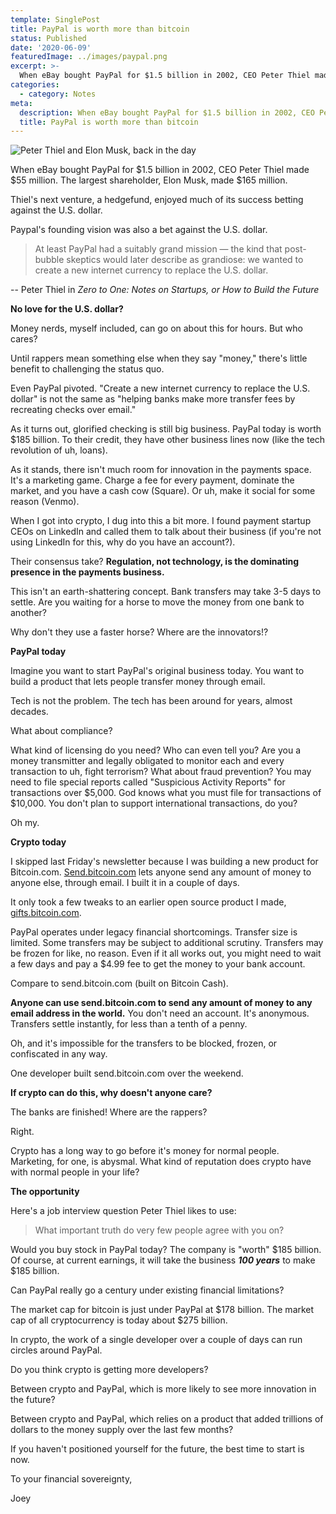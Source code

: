 ```yaml
---
template: SinglePost
title: PayPal is worth more than bitcoin
status: Published
date: '2020-06-09'
featuredImage: ../images/paypal.png
excerpt: >-
  When eBay bought PayPal for $1.5 billion in 2002, CEO Peter Thiel made $55 million. The largest shareholder, Elon Musk, made $165 million.
categories:
  - category: Notes
meta:
  description: When eBay bought PayPal for $1.5 billion in 2002, CEO Peter Thiel made $55 million. The largest shareholder, Elon Musk, made $165 million.
  title: PayPal is worth more than bitcoin
---
```


![Peter Thiel and Elon Musk, back in the day](../images/paypal.png)

When eBay bought PayPal for $1.5 billion in 2002, CEO Peter Thiel made $55 million. The largest shareholder, Elon Musk, made $165 million.

Thiel's next venture, a hedgefund, enjoyed much of its success betting against the U.S. dollar.

Paypal's founding vision was also a bet against the U.S. dollar.

>At least PayPal had a suitably grand mission &mdash; the kind that post-bubble skeptics would later describe as grandiose: we wanted to create a new internet currency to replace the U.S. dollar.

-- Peter Thiel in _Zero to One: Notes on Startups, or How to Build the Future_

**No love for the U.S. dollar?**

Money nerds, myself included, can go on about this for hours. But who cares?

Until rappers mean something else when they say "money," there's little benefit to challenging the status quo. 

Even PayPal pivoted. "Create a new internet currency to replace the U.S. dollar" is not the same as "helping banks make more transfer fees by recreating checks over email."

As it turns out, glorified checking is still big business. PayPal today is worth $185 billion. To their credit, they have other business lines now (like the tech revolution of uh, loans).

As it stands, there isn't much room for innovation in the payments space. It's a marketing game. Charge a fee for every payment, dominate the market, and you have a cash cow (Square). Or uh, make it social for some reason (Venmo). 

When I got into crypto, I dug into this a bit more. I found payment startup CEOs on LinkedIn and called them to talk about their business (if you're not using LinkedIn for this, why do you have an account?).

Their consensus take?  **Regulation, not technology, is the dominating presence in the payments business.**

This isn't an earth-shattering concept. Bank transfers may take 3-5 days to settle. Are you waiting for a horse to move the money from one bank to another?

Why don't they use a faster horse? Where are the innovators!?

**PayPal today**

Imagine you want to start PayPal's original business today. You want to build a product that lets people transfer money through email.

Tech is not the problem. The tech has been around for years, almost decades.

What about compliance?

What kind of licensing do you need? Who can even tell you? Are you a money transmitter and legally obligated to monitor each and every transaction to uh, fight terrorism? What about fraud prevention? You may need to file special reports called "Suspicious Activity Reports" for transactions over $5,000. God knows what you must file for transactions of $10,000. You don't plan to support international transactions, do you? 

Oh my.

**Crypto today**

I skipped last Friday's newsletter because I was building a new product for Bitcoin.com. [Send.bitcoin.com](https://send.bitcoin.com/) lets anyone send any amount of money to anyone else, through email. I built it in a couple of days.

It only took a few tweaks to an earlier open source product I made, [gifts.bitcoin.com](https://gifts.bitcoin.com/).

PayPal operates under legacy financial shortcomings. Transfer size is limited. Some transfers may be subject to additional scrutiny. Transfers may be frozen for like, no reason. Even if it all works out, you might need to wait a few days and pay a $4.99 fee to get the money to your bank account.

Compare to send.bitcoin.com (built on Bitcoin Cash).

**Anyone can use send.bitcoin.com to send any amount of money to any email address in the world.** You don't need an account. It's anonymous. Transfers settle instantly, for less than a tenth of a penny.

Oh, and it's impossible for the transfers to be blocked, frozen, or confiscated in any way. 

One developer built send.bitcoin.com over the weekend.

**If crypto can do this, why doesn't anyone care?**

The banks are finished! Where are the rappers? 

Right.

Crypto has a long way to go before it's money for normal people. Marketing, for one, is abysmal. What kind of reputation does crypto have with normal people in your life? 

**The opportunity**

Here's a job interview question Peter Thiel likes to use:

> What important truth do very few people agree with you on?

Would you buy stock in PayPal today? The company is "worth" $185 billion. Of course, at current earnings, it will take the business **_100 years_** to make $185 billion. 

Can PayPal really go a century under existing financial limitations?

The market cap for bitcoin is just under PayPal at $178 billion. The market cap of all cryptocurrency is today about $275 billion.

In crypto, the work of a single developer over a couple of days can run circles around PayPal.

Do you think crypto is getting more developers? 

Between crypto and PayPal, which is more likely to see more innovation in the future?

Between crypto and PayPal, which relies on a product that added trillions of dollars to the money supply over the last few months?

If you haven't positioned yourself for the future, the best time to start is now.

To your financial sovereignty,

Joey
